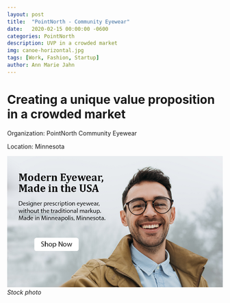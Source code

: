 ```yaml
---
layout: post
title:  "PointNorth - Community Eyewear"
date:   2020-02-15 00:00:00 -0600
categories: PointNorth
description: UVP in a crowded market
img: canoe-horizontal.jpg
tags: [Work, Fashion, Startup]
author: Ann Marie Jahn
---
```

# Creating a unique value proposition in a crowded market

Organization: PointNorth Community Eyewear

Location: Minnesota

![usa made](/assets/img/usa-ad-3.jpg)
_Stock photo_


